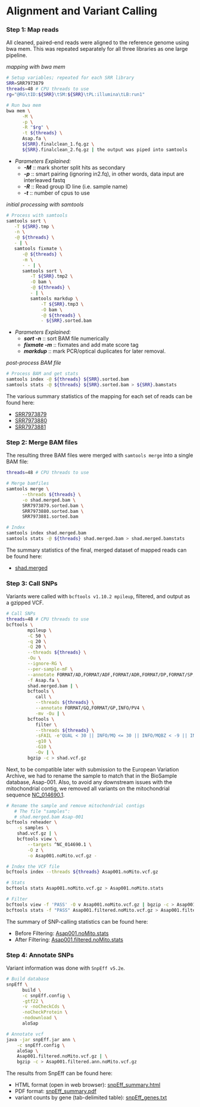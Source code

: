 # **Alignment and Variant Calling**
### Step 1: Map reads
All cleaned, paired-end reads were aligned to the reference genome using bwa mem. This was repeated separately for all three libraries as one large pipeline.

_mapping with bwa mem_
```bash
# Setup variables; repeated for each SRR library
SRR=SRR7973879
threads=48 # CPU threads to use
rg="@RG\tID:${SRR}\tSM:${SRR}\tPL:illumina\tLB:run1"

# Run bwa mem
bwa mem \
      -M \
      -p \
      -R "$rg" \
      -t ${threads} \
      Asap.fa \
      ${SRR}.finalclean_1.fq.gz \
      ${SRR}.finalclean_2.fq.gz | the output was piped into samtools
```

- _Parameters Explained:_
  - ***-M*** :: mark shorter split hits as secondary
  - ***-p*** :: smart pairing (ignoring in2.fq), in other words, data input are interleaved fastq
  - ***-R*** :: Read group ID line (i.e. sample name)
  - ***-t*** :: number of cpus to use

_initial processing with samtools_
```bash
# Process with samtools
samtools sort \
   -T ${SRR}.tmp \
   -n \
   -@ ${threads} \
   - | \
   samtools fixmate \
      -@ ${threads} \
      -m \
      - - | \
      samtools sort \
         -T ${SRR}.tmp2 \
         -O bam \
         -@ ${threads} \
         - | \
         samtools markdup \
             -T ${SRR}.tmp3 \
             -O bam \
             -@ ${threads} \
             - ${SRR}.sorted.bam
```

- _Parameters Explained:_
  - ***sort -n*** :: sort BAM file numerically
  - ***fixmate -m*** :: fixmates and add mate score tag
  - ***markdup*** :: mark PCR/optical duplicates for later removal.

_post-process BAM file_
```bash
# Process BAM and get stats
samtools index -@ ${threads} ${SRR}.sorted.bam
samtools stats -@ ${threads} ${SRR}.sorted.bam > ${SRR}.bamstats
```

The various summary statistics of the mapping for each set of reads can be found here:
- [SRR7973879](./data/SRR7973879.bamstats)
- [SRR7973880](./data/SRR7973880.bamstats)
- [SRR7973881](./data/SRR7973881.bamstats)

### Step 2: Merge BAM files

The resulting three BAM files were merged with `samtools merge` into a single BAM file:

```bash
threads=48 # CPU threads to use

# Merge bamfiles
samtools merge \
      --threads ${threads} \
      -o shad.merged.bam \
      SRR7973879.sorted.bam \
      SRR7973880.sorted.bam \
      SRR7973881.sorted.bam

# Index
samtools index shad.merged.bam
samtools stats -@ ${threads} shad.merged.bam > shad.merged.bamstats
```
The summary statistics of the final, merged dataset of mapped reads can be found here:
- [shad.merged](./data/shad.merged.bamstats)

### Step 3: Call SNPs
Variants were called with `bcftools v1.10.2 mpileup`, filtered, and output as a gzipped VCF.
```bash
# Call SNPs
threads=48 # CPU threads to use
bcftools \
        mpileup \
        -C 50 \
        -q 20 \
        -Q 20 \
        --threads ${threads} \
        -Ou \
        --ignore-RG \
        --per-sample-mF \
        --annotate FORMAT/AD,FORMAT/ADF,FORMAT/ADR,FORMAT/DP,FORMAT/SP,INFO/AD,INFO/ADF,INFO/ADR \
        -f Asap.fa \
        shad.merged.bam | \
        bcftools \
           call \
           --threads ${threads} \
           --annotate FORMAT/GQ,FORMAT/GP,INFO/PV4 \
           -mv -Ou | \
        bcftools \
           filter \
           --threads ${threads} \
           -sFAIL -e'QUAL < 30 || INFO/MQ <= 30 || INFO/MQBZ < -9 || INFO/RPBZ < -5 || INFO/RPBZ > 5 || INFO/BQBZ < -5 || INFO/DP4[3]+INFO/DP4[4] <= 2' \
           -g10 \
           -G10 \
           -Ov | \
        bgzip -c > shad.vcf.gz
```

Next, to be compatible later with submission to the European Variation Archive, we had to rename the sample to match that in the BioSample database, Asap-001.  Also, to avoid any downstream issues with the mitochondrial contig, we removed all variants on the mitochondrial sequence [NC_014690.1](https://www.ncbi.nlm.nih.gov/nuccore/NC_014690.1/).
```bash
# Rename the sample and remove mitochondrial contigs
   # The file "samples":
   # shad.merged.bam Asap-001
bcftools reheader \
	-s samples \
	shad.vcf.gz | \
	bcftools view \
		--targets ^NC_014690.1 \
		-O z \
		-o Asap001.noMito.vcf.gz -

# Index the VCF file
bcftools index --threads ${threads} Asap001.noMito.vcf.gz

# Stats
bcftools stats Asap001.noMito.vcf.gz > Asap001.noMito.stats

# Filter
bcftools view -f 'PASS' -O v Asap001.noMito.vcf.gz | bgzip -c > Asap001.filtered.noMito.vcf.gz
bcftools stats -f "PASS" Asap001.filtered.noMito.vcf.gz > Asap001.filtered.noMito.stats
```

The summary of SNP-calling statistics can be found here:
- Before Filtering: [Asap001.noMito.stats](./data/Asap001.noMito.stats)
- After Filtering: [Asap001.filtered.noMito.stats](./data/Asap001.filtered.noMito.stats)

### Step 4: Annotate SNPs
Variant information was done with `SnpEff v5.2e`.

```bash
# Build database
snpEff \
      build \
      -c snpEff.config \
      -gtf22 \
      -v -noCheckCds \
      -noCheckProtein \
      -nodownload \
      aloSap

# Annotate vcf
java -jar snpEff.jar ann \
	-c snpEff.config \
	aloSap \
	Asap001.filtered.noMito.vcf.gz | \
	bgzip -c > Asap001.filtered.ann.noMito.vcf.gz
```
The results from SnpEff can be found here:
- HTML format (open in web browser): [snpEff_summary.html](./data/snpEff_summary.html)
- PDF format: [snpEff_summary.pdf](./data/snpEff_summary.pdf)
- variant counts by gene (tab-delimited table): [snpEff_genes.txt](./data/snpEff_genes.txt)
